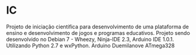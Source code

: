 # IC
Projeto de iniciação cientifica para desenvolvimento de uma plataforma de ensino e desenvolvimento de jogos e programas educativos.
Projeto sendo desenvolvido no Debian 7 - Wheezy, Ninja-IDE 2.3, Arduino IDE 1.0.1. Utilizando Python 2.7 e wxPython. Arduino Duemilanove ATmega328
